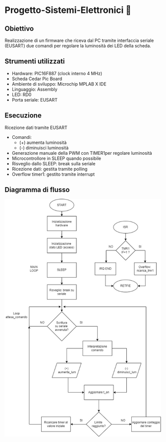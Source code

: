 # Progetto-Sistemi-Elettronici &#x1F50C;

## Obiettivo
Realizzazione di un firmware che riceva dal PC tramite interfaccia seriale (EUSART) due comandi per regolare la luminosità dei LED della scheda.

## Strumenti utilizzati
- Hardware: PIC16F887 (clock interno 4 MHz)
- Scheda Cedar Pic Board
- Ambiente di sviluppo: Microchip MPLAB X IDE
- Linguaggio: Assembly
- LED: RD0
- Porta seriale: EUSART

## Esecuzione
Ricezione dati tramite EUSART
- Comandi:
  - (+) aumenta luminosità
  - (-) diminuisci luminosità
- Generazione manuale della PWM con TIMER1per regolare luminosità
- Microcontrollore in SLEEP quando possibile
- Risveglio dallo SLEEP: break sulla seriale
- Ricezione dati: gestita tramite polling
- Overflow timer1: gestito tramite interrupt

## Diagramma di flusso
![diagramma](https://github.com/AlessiaConti/Progetto-Sistemi-Elettronici/blob/main/diagramma.jpg)
